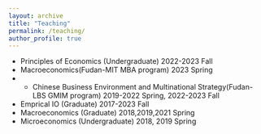 ```yaml
---
layout: archive
title: "Teaching"
permalink: /teaching/
author_profile: true
---
```

* Principles of Economics (Undergraduate) 2022-2023 Fall
* Macroeconomics(Fudan-MIT MBA program) 2023 Spring
* * Chinese Business Environment and Multinational Strategy(Fudan-LBS GMIM program) 2019-2022 Spring, 2022-2023 Fall
* Emprical IO (Graduate) 2017-2023 Fall
* Macroeconomics (Graduate) 2018,2019,2021 Spring
* Microeconomics (Undergraduate) 2018, 2019 Spring


